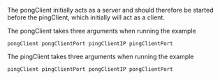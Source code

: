 The pongClient initially acts as a server and should therefore be started before the pingClient, which initially will act as a client.

The pongClient takes three arguments when running the example

```terminal
pongClient pongClientPort pingClientIP pingClientPort
```

The pingClient takes three arguments when running the example

```terminal
pingClient pingClientPort pongClientIP pongClientPort
```
